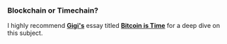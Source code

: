 ### Blockchain or Timechain? 

I highly recommend <strong><a href="https://dergigi.com/" target="_blank" rel="noopener noreferrer">Gigi's</a></strong> essay titled
<strong><a href="https://dergigi.com/2021/01/14/bitcoin-is-time/" target="_blank" rel="noopener noreferrer">Bitcoin is Time</a></strong>
for a deep dive on this subject.

